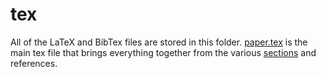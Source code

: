 # tex
All of the LaTeX and BibTex files are stored in this folder. [paper.tex](https://github.com/TomWagg/detecting-DCOs-in-LISA/blob/main/paper/tex/paper.tex) is the main tex file that brings everything together from the various [sections](https://github.com/TomWagg/detecting-DCOs-in-LISA/tree/main/paper/tex/sections) and references.